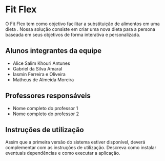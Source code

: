 # Fit Flex

O Fit Flex tem como objetivo facilitar a substituição de alimentos em uma dieta . 
Nossa solução consiste em criar uma nova dieta para a persona baseada em seus objetivos de forma interativa e personalizada.

## Alunos integrantes da equipe

* Alice Salim Khouri Antunes
* Gabriel da Silva Amaral
* Iasmin Ferreira e Oliveira
* Matheus de Almeida Moreira

## Professores responsáveis

* Nome completo do professor 1
* Nome completo do professor 2

## Instruções de utilização

Assim que a primeira versão do sistema estiver disponível, deverá complementar com as instruções de utilização. Descreva como instalar eventuais dependências e como executar a aplicação.
